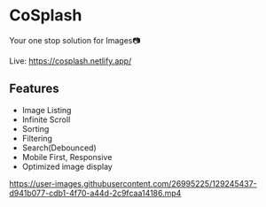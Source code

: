 # CoSplash
Your one stop solution for Images📷

Live: https://cosplash.netlify.app/

## Features
* Image Listing
* Infinite Scroll
* Sorting
* Filtering
* Search(Debounced)
* Mobile First, Responsive
* Optimized image display

https://user-images.githubusercontent.com/26995225/129245437-d941b077-cdb1-4f70-a44d-2c9fcaa14186.mp4

